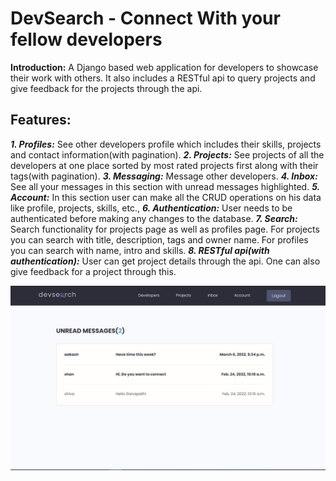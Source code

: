 # DevSearch - Connect With your fellow developers

**Introduction:**  A Django based web application for developers to showcase their work with others. It also includes a RESTful api to query projects and give feedback for the projects through the api.

## Features:
 ***1. Profiles:*** See other developers profile which includes their skills, projects and contact information(with pagination).
 ***2. Projects:*** See projects of all the developers at one place sorted by most rated projects first along with their tags(with pagination).
 ***3. Messaging:*** Message other developers.
 ***4. Inbox:*** See all your messages in this section with unread messages highlighted.
 ***5. Account:*** In this section user can make all the CRUD operations on his data like profile, projects, skills, etc.,
 ***6. Authentication:*** User needs to be authenticated before making any changes to the database.
 ***7. Search:*** Search functionality for projects page as well as profiles page. For projects you can search with title, description, tags and owner name. For profiles you can search with name, intro and skills.
 ***8. RESTful api(with authentication):*** User can get project details through the api. One can also give feedback for a project through this.
 
![](https://github.com/ganapathi7869/projects/blob/main/django/devsearch/static/images/demo/Inbox.JPG)
